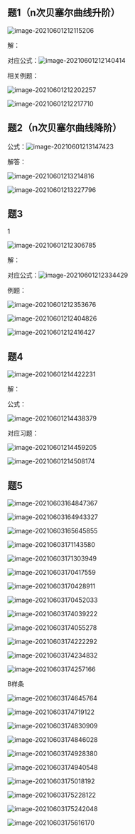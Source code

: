 ## 题1（n次贝塞尔曲线升阶）

![image-20210601212115206](C:\Users\DELL\AppData\Roaming\Typora\typora-user-images\image-20210601212115206.png)

解：

对应公式：![image-20210601212140414](C:\Users\DELL\AppData\Roaming\Typora\typora-user-images\image-20210601212140414.png)

相关例题：

![image-20210601212202257](C:\Users\DELL\AppData\Roaming\Typora\typora-user-images\image-20210601212202257.png)

![image-20210601212217710](C:\Users\DELL\AppData\Roaming\Typora\typora-user-images\image-20210601212217710.png)

## 题2（n次贝塞尔曲线降阶）

公式：![image-20210601213147423](C:\Users\DELL\AppData\Roaming\Typora\typora-user-images\image-20210601213147423.png)



解答：

![image-20210601213214816](C:\Users\DELL\AppData\Roaming\Typora\typora-user-images\image-20210601213214816.png)

![image-20210601213227796](C:\Users\DELL\AppData\Roaming\Typora\typora-user-images\image-20210601213227796.png)

## 题3

1



![image-20210601212306785](C:\Users\DELL\AppData\Roaming\Typora\typora-user-images\image-20210601212306785.png)

解：

对应公式：![image-20210601212334429](C:\Users\DELL\AppData\Roaming\Typora\typora-user-images\image-20210601212334429.png)

例题：

![image-20210601212353676](C:\Users\DELL\AppData\Roaming\Typora\typora-user-images\image-20210601212353676.png)

![image-20210601212404826](C:\Users\DELL\AppData\Roaming\Typora\typora-user-images\image-20210601212404826.png)

![image-20210601212416427](C:\Users\DELL\AppData\Roaming\Typora\typora-user-images\image-20210601212416427.png)

## 题4

![image-20210601214422231](C:\Users\DELL\AppData\Roaming\Typora\typora-user-images\image-20210601214422231.png)

解：

公式：

![image-20210601214438379](C:\Users\DELL\AppData\Roaming\Typora\typora-user-images\image-20210601214438379.png)

对应习题：

![image-20210601214459205](C:\Users\DELL\AppData\Roaming\Typora\typora-user-images\image-20210601214459205.png)

![image-20210601214508174](C:\Users\DELL\AppData\Roaming\Typora\typora-user-images\image-20210601214508174.png)

## 题5

![image-20210603164847367](C:\Users\DELL\AppData\Roaming\Typora\typora-user-images\image-20210603164847367.png)

![image-20210603164943327](C:\Users\DELL\AppData\Roaming\Typora\typora-user-images\image-20210603164943327.png)

![image-20210603165645855](C:\Users\DELL\AppData\Roaming\Typora\typora-user-images\image-20210603165645855.png)

![image-20210603171143580](C:\Users\DELL\AppData\Roaming\Typora\typora-user-images\image-20210603171143580.png)

![image-20210603171303949](C:\Users\DELL\AppData\Roaming\Typora\typora-user-images\image-20210603171303949.png)





![image-20210603170417559](C:\Users\DELL\AppData\Roaming\Typora\typora-user-images\image-20210603170417559.png)

![image-20210603170428911](C:\Users\DELL\AppData\Roaming\Typora\typora-user-images\image-20210603170428911.png)

![image-20210603170452033](C:\Users\DELL\AppData\Roaming\Typora\typora-user-images\image-20210603170452033.png)

![image-20210603174039222](C:\Users\DELL\AppData\Roaming\Typora\typora-user-images\image-20210603174039222.png)

![image-20210603174055278](C:\Users\DELL\AppData\Roaming\Typora\typora-user-images\image-20210603174055278.png)

![image-20210603174222292](C:\Users\DELL\AppData\Roaming\Typora\typora-user-images\image-20210603174222292.png)

![image-20210603174234832](C:\Users\DELL\AppData\Roaming\Typora\typora-user-images\image-20210603174234832.png)

![image-20210603174257166](C:\Users\DELL\AppData\Roaming\Typora\typora-user-images\image-20210603174257166.png)





B样条

![image-20210603174645764](C:\Users\DELL\AppData\Roaming\Typora\typora-user-images\image-20210603174645764.png)

![image-20210603174719122](C:\Users\DELL\AppData\Roaming\Typora\typora-user-images\image-20210603174719122.png)

![image-20210603174830909](C:\Users\DELL\AppData\Roaming\Typora\typora-user-images\image-20210603174830909.png)

![image-20210603174846028](C:\Users\DELL\AppData\Roaming\Typora\typora-user-images\image-20210603174846028.png)

![image-20210603174928380](C:\Users\DELL\AppData\Roaming\Typora\typora-user-images\image-20210603174928380.png)

![image-20210603174940548](C:\Users\DELL\AppData\Roaming\Typora\typora-user-images\image-20210603174940548.png)

![image-20210603175018192](C:\Users\DELL\AppData\Roaming\Typora\typora-user-images\image-20210603175018192.png)









![image-20210603175228122](C:\Users\DELL\AppData\Roaming\Typora\typora-user-images\image-20210603175228122.png)

![image-20210603175242048](C:\Users\DELL\AppData\Roaming\Typora\typora-user-images\image-20210603175242048.png)

![image-20210603175616170](C:\Users\DELL\AppData\Roaming\Typora\typora-user-images\image-20210603175616170.png)

